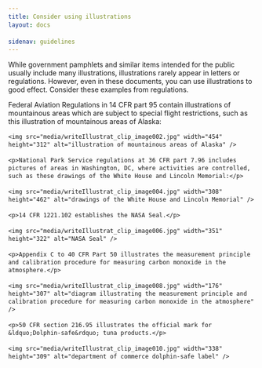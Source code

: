 ```yaml
---
title: Consider using illustrations
layout: docs

sidenav: guidelines
---
```









<p>While government pamphlets and similar items intended for the public usually include many illustrations, illustrations rarely appear in letters or regulations. However, even in these documents, you can use illustrations to good effect. Consider these examples from regulations.</p>
<p>Federal Aviation Regulations in 14 CFR part 95 contain illustrations of mountainous areas which are subject to special flight restrictions, such as this illustration of mountainous areas of Alaska:</p>


	<img src="media/writeIllustrat_clip_image002.jpg" width="454" height="312" alt="illustration of mountainous areas of Alaska" />

	<p>National Park Service regulations at 36 CFR part 7.96 includes pictures of areas in Washington, DC, where activities are controlled, such as these drawings of the White House and Lincoln Memorial:</p>

	<img src="media/writeIllustrat_clip_image004.jpg" width="308" height="462" alt="drawings of the White House and Lincoln Memorial" />

	<p>14 CFR 1221.102 establishes the NASA Seal.</p>

	<img src="media/writeIllustrat_clip_image006.jpg" width="351" height="322" alt="NASA Seal" />

	<p>Appendix C to 40 CFR Part 50 illustrates the measurement principle and calibration procedure for measuring carbon monoxide in the atmosphere.</p>

	<img src="media/writeIllustrat_clip_image008.jpg" width="176" height="307" alt="diagram illustrating the measurement principle and calibration procedure for measuring carbon monoxide in the atmosphere" />

	<p>50 CFR section 216.95 illustrates the official mark for &ldquo;Dolphin-safe&rdquo; tuna products.</p>

	<img src="media/writeIllustrat_clip_image010.jpg" width="338" height="309" alt="department of commerce dolphin-safe label" />
